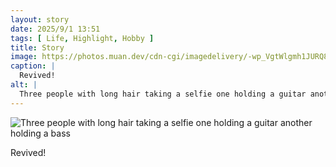 ```yaml
---
layout: story
date: 2025/9/1 13:51
tags: [ Life, Highlight, Hobby ]
title: Story
image: https://photos.muan.dev/cdn-cgi/imagedelivery/-wp_VgtWlgmh1JURQ8t1mg/e379d6d4-e0cd-4be6-c90d-36053b269200/public
caption: |
  Revived!
alt: |
  Three people with long hair taking a selfie one holding a guitar another holding a bass
---
```



![Three people with long hair taking a selfie one holding a guitar another holding a bass](https://photos.muan.dev/cdn-cgi/imagedelivery/-wp_VgtWlgmh1JURQ8t1mg/e379d6d4-e0cd-4be6-c90d-36053b269200/public)

Revived!

